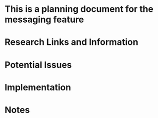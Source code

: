 # This is a planning document for the messaging feature

# Research Links and Information

# Potential Issues

# Implementation

# Notes
